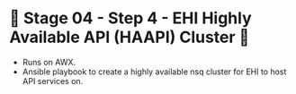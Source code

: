 # 🚧 Stage 04 - Step 4 - EHI Highly Available API (HAAPI) Cluster 🚧
* Runs on AWX.
* Ansible playbook to create a highly available nsq cluster for EHI to host API services on.
